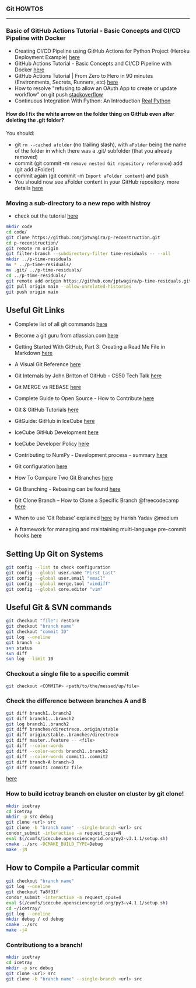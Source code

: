### Git HOWTOS
---

### Basic of GitHub Actions Tutorial - Basic Concepts and CI/CD Pipeline with Docker

* Creating CI/CD Pipeline using GitHub Actions for Python Project (Heroku Deployment Example) [here](https://www.youtube.com/watch?v=WTofttoD2xg)
* GitHub Actions Tutorial - Basic Concepts and CI/CD Pipeline with Docker [here](https://www.youtube.com/watch?v=R8_veQiYBjI)
* GitHub Actions Tutorial | From Zero to Hero in 90 minutes (Environments, Secrets, Runners, etc) [here](https://www.youtube.com/watch?v=TLB5MY9BBa4)
* How to resolve "refusing to allow an OAuth App to create or update workflow" on git push [stackoverflow](https://stackoverflow.com/questions/64059610/how-to-resolve-refusing-to-allow-an-oauth-app-to-create-or-update-workflow-on)
* Continuous Integration With Python: An Introduction [Real Python](https://realpython.com/python-continuous-integration/)


#### How do I fix the white arrow on the folder thing on GitHub even after deleting the .git folder?
You should:

 * git `rm --cached afolder` (no trailing slash), with `aFolder` being the name of the folder in which there was a .git/ subfolder (that you already removed)
 * commit (git commit -m `remove nested Git repository reference`) add (git add aFolder)
 * commit again (git commit -m `Import aFolder content`) and push
 * You should now see aFolder content in your GitHub repository. more details [here](https://stackoverflow.com/questions/66523079/how-do-i-fix-the-white-arrow-on-the-folder-thing-on-github-even-after-deleting-t)


### Moving a sub-directory to a new repo with histroy
* check out the tutorial [here](https://www.youtube.com/watch?v=BSVkmpB8M-k)
```.sh
mkdir code
cd code/
git clone https://github.com/jptwagira/p-reconstruction.git
cd p-reconstruction/
git remote rm origin
git filter-branch --subdirectory-filter time-residuals -- --all
mkdir ../p-time-residuals
mv * ../p-time-residuals/
mv .git/ ../p-time-residuals/
cd ../p-time-residuals/
git remote add origin https://github.com/jptwagira/p-time-residuals.git
git pull origin main --allow-unrelated-histories
git push origin main
```

## Useful Git Links

* Complete list of all git commands [here](https://git-scm.com/docs)
* Become a git guru from atlassian.com [here](https://www.atlassian.com/git/tutorials)
* Getting Started With GitHub, Part 3: Creating a Read Me File in Markdown [here](https://www.youtube.com/watch?v=yXY3f9jw7fg)
* A Visual Git Reference [here](https://marklodato.github.io/visual-git-guide/index-en.html?no-svg#:~:text=git%20checkout%20HEAD%20%2D%2D%20files,stage%20and%20the%20working%20directory.)
* Git Internals by John Britton of GitHub - CS50 Tech Talk [here](https://www.youtube.com/watch?v=lG90LZotrpo)
* Git MERGE vs REBASE [here](https://www.youtube.com/watch?v=CRlGDDprdOQ)
* Complete Guide to Open Source - How to Contribute [here](https://www.youtube.com/watch?v=yzeVMecydCE)
* Git & GitHub Tutorials [here](https://www.youtube.com/watch?v=xAAmje1H9YM&list=PLeo1K3hjS3usJuxZZUBdjAcilgfQHkRzW)
* GitGuide: GitHub in IceCube [here](https://github.com/icecube/icecube.github.io/wiki/GitGuide%3AGitHub-in-IceCube)
* IceCube GitHub Development [here](https://github.com/icecube/icecube.github.io/wiki)
* IceCube Developer Policy [here](https://github.com/icecube/icecube.github.io/wiki/DeveloperPolicy)
* Contributing to NumPy - Development process - summary [here](https://numpy.org/devdocs/dev/index.html)
* Git configuration [here](https://numpy.org/devdocs/dev/gitwash/configure_git.html)
* How To Compare Two Git Branches [here](https://devconnected.com/how-to-compare-two-git-branches/)
* Git Branching - Rebasing can be found [here](https://git-scm.com/book/en/v2/Git-Branching-Rebasing)
* Git Clone Branch – How to Clone a Specific Branch @freecodecamp [here](https://www.freecodecamp.org/news/git-clone-branch-how-to-clone-a-specific-branch/)
* When to use ‘Git Rebase’ explained [here](https://medium.com/@harishlyadav/when-to-use-git-rebase-explained-3c8192cba5c7) by Harish Yadav @medium

* A framework for managing and maintaining multi-language pre-commit hooks [here](https://pre-commit.com/)


## Setting Up Git on Systems

```.sh
git config --list to check configuration
git config --global user.name "First Last"
git config --global user.email "email"
git config --global merge.tool "vimdiff"
git config --global core.editor "vim"

```

## Useful Git & SVN commands

```.sh
git checkout "file": restore
git checkout "branch name"
git checkout "commit ID"
git log --oneline
git branch -a
svn status
svn diff
svn log --limit 10
```

### Checkout a single file to a specific commit
```.sh
git checkout <COMMIT#> <path/to/the/messed/up/file>
```

### Check the difference between branches A and B
```.sh
git diff branch1..branch2
git diff branch1...branch2
git log branch1..branch2
git diff branches/directreco..origin/stable
git diff origin/stable..branches/directreco
git diff master..feature -- <file>
git diff --color-words
git diff --color-words branch1..branch2
git diff --color-words commit1..commit2
git diff branch-A branch-B
git diff commit1 commit2 file
```
 [here](https://stackoverflow.com/questions/3338126/how-do-i-diff-the-same-file-between-two-different-commits-on-the-same-branch)

### How to build icetray branch on cluster on cluster by git clone!

```.sh
mkdir icetray
cd icetray
mkdir -p src debug
git clone <url> src
git clone -b "branch name" --single-branch <url> src
condor_submit -interactive -a request_cpus=N
eval $(/cvmfs/icecube.opensciencegrid.org/py2-v3.1.1/setup.sh)
cmake ../src -DCMAKE_BUILD_TYPE=Debug
make -jN
```

## How to Compile a Particular commit

```.sh
git checkout "branch name"
git log --oneline
git checkout 7a8f31f
condor_submit -interactive -a request_cpus=4
eval $(/cvmfs/icecube.opensciencegrid.org/py3-v4.1.1/setup.sh)
cd ~/icetray/
git log --oneline
mkdir debug / cd debug
cmake ../src
make -j4
```

### Contributiong to a branch!

```.sh
mkdir icetray
cd icetray
mkdir -p src debug
git clone <url> src
git clone -b "branch name" --single-branch <url> src
```
